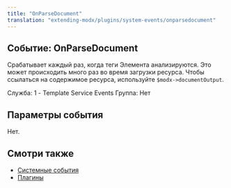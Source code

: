 ```yaml
---
title: "OnParseDocument"
translation: "extending-modx/plugins/system-events/onparsedocument"
---
```


## Событие: OnParseDocument

Срабатывает каждый раз, когда теги Элемента анализируются. Это может происходить много раз во время загрузки ресурса. Чтобы ссылаться на содержимое ресурса, используйте `$modx->documentOutput`.

Служба: 1 - Template Service Events
Группа: Нет

## Параметры события

Нет.

## Смотри также

- [Системные события](extending-modx/plugins/system-events "Системные события")
- [Плагины](extending-modx/plugins "Плагины")
